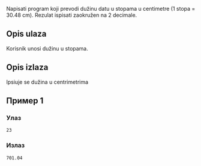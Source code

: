 Napisati program koji prevodi dužinu datu u stopama u centimetre (1 stopa = 30.48 cm). Rezulat ispisati zaokružen na 2 decimale.

## Opis ulaza

Korisnik unosi dužinu u stopama.

## Opis izlaza

Ipsiuje se dužina u centrimetrima


## Пример 1

### Улаз

~~~
23
~~~

### Излаз

~~~
701.04
~~~
